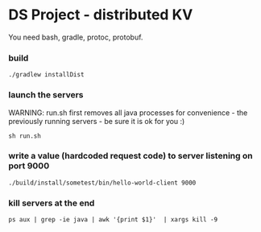 # DS Project  -  distributed KV

You need bash, gradle, protoc, protobuf.

### build
```
./gradlew installDist
```
### launch the servers
WARNING: run.sh first removes all java processes for convenience - the previously running servers - be sure it is ok for you :)
```
sh run.sh
```

### write a value (hardcoded request code) to server listening on port 9000
```
./build/install/sometest/bin/hello-world-client 9000
```


### kill servers at the end
```
ps aux | grep -ie java | awk '{print $1}'  | xargs kill -9
```
